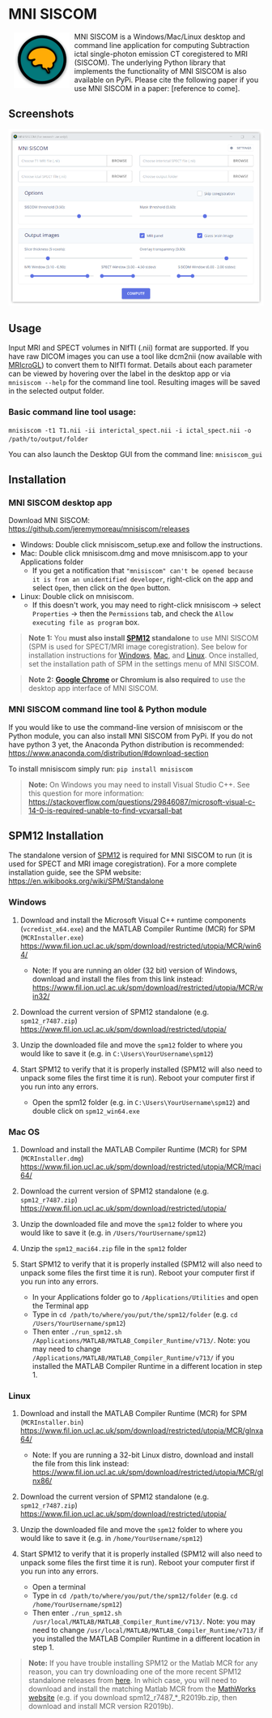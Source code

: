 # MNI SISCOM

<img src="https://raw.githubusercontent.com/jeremymoreau/mnisiscom/master/icons/icon-gen/favicon-120.png" align="left" height="110" width="110" hspace="10">

MNI SISCOM is a Windows/Mac/Linux desktop and command line application for computing Subtraction ictal single-photon emission CT coregistered to MRI (SISCOM). The underlying Python library that implements the functionality of MNI SISCOM is also available on PyPi. Please cite the following paper if you use MNI SISCOM in a paper: [reference to come].

## Screenshots

![meningioma.app](https://raw.githubusercontent.com/jeremymoreau/mnisiscom/master/icons/mnisiscom_screenshot.png)

## Usage

Input MRI and SPECT volumes in NIfTI (.nii) format are supported. If you have raw DICOM images you can use a tool like dcm2nii (now available with [MRIcroGL](https://www.nitrc.org/projects/mricrogl/)) to convert them to NIfTI format. Details about each parameter can be viewed by hovering over the label in the desktop app or via `mnisiscom --help` for the command line tool. Resulting images will be saved in the selected output folder.

### Basic command line tool usage:

`mnisiscom -t1 T1.nii -ii interictal_spect.nii -i ictal_spect.nii -o /path/to/output/folder`

You can also launch the Desktop GUI from the command line:
`mnisiscom_gui`

## Installation

### MNI SISCOM desktop app

Download MNI SISCOM: <https://github.com/jeremymoreau/mnisiscom/releases>

- Windows: Double click mnisiscom_setup.exe and follow the instructions.
- Mac: Double click mnisiscom.dmg and move mnisiscom.app to your Applications folder
  - If you get a notification that `"mnisiscom" can't be opened because it is from an unidentified developer`, right-click on the app and select `Open`, then click on the `Open` button.
- Linux: Double click on mnisiscom.
  - If this doesn't work, you may need to right-click mnisiscom -> select `Properties` -> then the `Permissions` tab, and check the `Allow executing file as program` box.

> **Note 1:** You **must also install [SPM12](https://www.fil.ion.ucl.ac.uk/spm/) standalone** to use MNI SISCOM (SPM is used for SPECT/MRI image coregistration). See below for installation instructions for [Windows](####Windows), [Mac](####Mac-OS), and [Linux](####Linux). Once installed, set the installation path of SPM in the settings menu of MNI SISCOM.

> **Note 2:** **[Google Chrome](https://www.google.com/chrome/) or Chromium is also required** to use the desktop app interface of MNI SISCOM.

### MNI SISCOM command line tool & Python module

If you would like to use the command-line version of mnisiscom or the Python module, you can also install MNI SISCOM from PyPi. If you do not have python 3 yet, the Anaconda Python distribution is recommended: <https://www.anaconda.com/distribution/#download-section>

To install mnisiscom simply run:
`pip install mnisiscom`

> **Note:** On Windows you may need to install Visual Studio C++. See this question for more information: <https://stackoverflow.com/questions/29846087/microsoft-visual-c-14-0-is-required-unable-to-find-vcvarsall-bat>

## SPM12 Installation

The standalone version of [SPM12](https://www.fil.ion.ucl.ac.uk/spm/) is required for MNI SISCOM to run (it is used for SPECT and MRI image coregistration). For a more complete installation guide, see the SPM website: <https://en.wikibooks.org/wiki/SPM/Standalone>

### Windows

1. Download and install the Microsoft Visual C++ runtime components (`vcredist_x64.exe`) and the MATLAB Compiler Runtime (MCR) for SPM (`MCRInstaller.exe`)
<https://www.fil.ion.ucl.ac.uk/spm/download/restricted/utopia/MCR/win64/>

    - Note: If you are running an older (32 bit) version of Windows, download and install the files from this link instead: <https://www.fil.ion.ucl.ac.uk/spm/download/restricted/utopia/MCR/win32/>

2. Download the current version of SPM12 standalone (e.g. `spm12_r7487.zip`)
<https://www.fil.ion.ucl.ac.uk/spm/download/restricted/utopia/>

3. Unzip the downloaded file and move the `spm12` folder to where you would like to save it (e.g. in `C:\Users\YourUsername\spm12`)

4. Start SPM12 to verify that it is properly installed (SPM12 will also need to unpack some files the first time it is run). Reboot your computer first if you run into any errors.
    - Open the spm12 folder (e.g. in `C:\Users\YourUsername\spm12`) and double click on `spm12_win64.exe`

### Mac OS

1. Download and install the MATLAB Compiler Runtime (MCR) for SPM (`MCRInstaller.dmg`)
<https://www.fil.ion.ucl.ac.uk/spm/download/restricted/utopia/MCR/maci64/>

2. Download the current version of SPM12 standalone (e.g. `spm12_r7487.zip`)
<https://www.fil.ion.ucl.ac.uk/spm/download/restricted/utopia/>

3. Unzip the downloaded file and move the `spm12` folder to where you would like to save it (e.g. in `/Users/YourUsername/spm12`)

4. Unzip the `spm12_maci64.zip` file in the `spm12` folder

5. Start SPM12 to verify that it is properly installed (SPM12 will also need to unpack some files the first time it is run). Reboot your computer first if you run into any errors.
    - In your Applications folder go to `/Applications/Utilities` and open the Terminal app
    - Type in `cd /path/to/where/you/put/the/spm12/folder` (e.g. `cd /Users/YourUsername/spm12`)
    - Then enter `./run_spm12.sh /Applications/MATLAB/MATLAB_Compiler_Runtime/v713/`. Note: you may need to change `/Applications/MATLAB/MATLAB_Compiler_Runtime/v713/` if you installed the MATLAB Compiler Runtime in a different location in step 1.

### Linux

1. Download and install the MATLAB Compiler Runtime (MCR) for SPM (`MCRInstaller.bin`)
<https://www.fil.ion.ucl.ac.uk/spm/download/restricted/utopia/MCR/glnxa64/>
    - Note: If you are running a 32-bit Linux distro, download and install the file from this link instead: <https://www.fil.ion.ucl.ac.uk/spm/download/restricted/utopia/MCR/glnx86/>

2. Download the current version of SPM12 standalone (e.g. `spm12_r7487.zip`)
<https://www.fil.ion.ucl.ac.uk/spm/download/restricted/utopia/>

3. Unzip the downloaded file and move the `spm12` folder to where you would like to save it (e.g. in `/home/YourUsername/spm12`)

4. Start SPM12 to verify that it is properly installed (SPM12 will also need to unpack some files the first time it is run). Reboot your computer first if you run into any errors.
    - Open a terminal
    - Type in `cd /path/to/where/you/put/the/spm12/folder` (e.g. `cd /home/YourUsername/spm12`)
    - Then enter `./run_spm12.sh /usr/local/MATLAB/MATLAB_Compiler_Runtime/v713/`. Note: you may need to change `/usr/local/MATLAB/MATLAB_Compiler_Runtime/v713/` if you installed the MATLAB Compiler Runtime in a different location in step 1.

> **Note:** If you have trouble installing SPM12 or the Matlab MCR for any reason, you can try downloading one of the more recent SPM12 standalone releases from [here](https://www.fil.ion.ucl.ac.uk/spm/download/restricted/utopia/dev/). In which case, you will need to download and install the matching Matlab MCR from the [MathWorks website](https://www.mathworks.com/products/compiler/matlab-runtime.html) (e.g. if you download spm12_r7487_*_R2019b.zip, then download and install MCR version R2019b).
